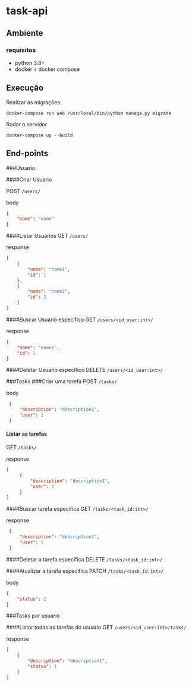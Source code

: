 # task-api

## Ambiente
### requisitos
- python 3.8+
- docker + docker compose 
## Execução

Realizar as migrações

`docker-compose run web /usr/local/bin/python manage.py migrate`

Rodar o servidor

`docker-compose up --build`

## End-points
###Usuario

####Criar Usuario

POST `/users/`

body
```json
{
    "name": "nome"
}
```
####Listar Usuarios
GET `/users/`

response
```json
[
    {
        "name": "nome1",
        "id": 1
    },
    {
        "name": "nome2",
        "id": 2
    }
]
```
####Buscar Usuario específico 
GET `/users/<id_user:int>/`

response
```json
{
    "name": "nome1",
    "id": 1
}
```
####Deletar Usuario específico 
DELETE `/users/<id_user:int>/`

###Tasks
###Criar uma tarefa
POST `/tasks/`

body
```json
 {
     "description": "description1",
     "user": 1
 }
```
#### Listar as tarefas
GET `/tasks/`

response
```json
[
     {
         "description": "description1",
         "user": 1
     }
]
```
####Buscar tarefa específica
GET `/tasks/<task_id:int>/`

response
```json
 {
     "description": "description1",
     "user": 1
 }
```
####Deletar a tarefa específica
DELETE `/tasks/<task_id:int>/`

####Atualizar a tarefa especifica
PATCH `/tasks/<task_id:int>/`

body
```json
{
    "status": 2
}
```


###Tasks por usuario

####Listar todas as tarefas do usuario
GET `/users/<id_user:int>/tasks/`

response
```json
[
    {
        "description": "description1",
        "status": 1
    }
]
```
